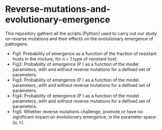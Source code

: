 # Reverse-mutations-and-evolutionary-emergence
This repository gathers all the scripts (Python) used to carry out our study on reverse mutations and their effects on the evolutionary emergence of pathogens.

- Fig1: Probability of emergence as a function of the fraction of resistant hosts in the
mixture, for n = 1 type of resistant host.
- Fig2: Probability of emergence (P ) as a function of the model parameters, with and
without reverse mutations for a defined set of parameters. 
- Fig3: Probability of emergence (P ) as a function of the model parameters, with and
without reverse mutations for a defined set of parameters. 
- Fig4: Probability of emergence (P ) as a function of the model parameters, with and
without reverse mutations for a defined set of parameters. 
- Fig5: Whether reverse mutations challenge, promote or have no
significant impact on evolutionary emergence, in the parameter space (μ, c).
